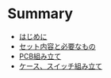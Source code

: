 # Summary

* [はじめに](README.md)
* [セット内容と必要なもの](./docs/01-set.md)
* [PCB組み立て](./docs/02-soldering.md)
* [ケース、スイッチ組み立て](./docs/03-case.md)
